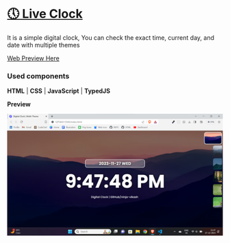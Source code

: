 # <a href="https://ninja-vikash.github.io/Live-Clock/" >🕔 Live Clock</a>

It is a simple digital clock, You can check the exact time, current day, and date with multiple themes

<a href="https://ninja-vikash.github.io/Digital-Clock/" >Web Preview Here</a>
### Used components 
**HTML** | **CSS** | **JavaScript** | **TypedJS**

**Preview**

![Preview](https://github.com/Ninja-Vikash/Assets/blob/main/LiveClock/LiveClock-Main.png)
